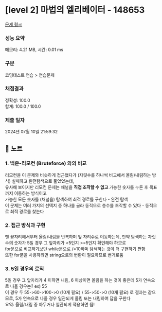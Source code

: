 # [level 2] 마법의 엘리베이터 - 148653 

[문제 링크](https://school.programmers.co.kr/learn/courses/30/lessons/148653) 

### 성능 요약

메모리: 4.21 MB, 시간: 0.01 ms

### 구분

코딩테스트 연습 > 연습문제

### 채점결과

정확성: 100.0<br/>합계: 100.0 / 100.0

### 제출 일자

2024년 07월 10일 21:59:32

## 🥥 노트
### 1. 백준-리모컨 (Bruteforce) 와의 비교
리모컨을 이 문제와 비슷하게 접근했다가 (자릿수를 하나씩 비교해서 올림/내림하는 방식) 실패하고 완전탐색으로 풀었었는데,<br/>
유사해 보이지만 리모컨 문제는 채널을 <b>직접 조작할 수 없고</b> 가능한 숫자를 누른 후 목표까지 이동하는 방식이고<br/>
가능한 모든 숫자를 (채널을) 탐색하여 최적 경로를 구한다 - 완전 탐색<br/>
이 문제는 여러 가지의 선택지 중 하나를 골라 동적으로 층수를 조작할 수 있다 - 동적으로 최적 경로를 찾는다<br/>
### 2. 접근 방식과 구현
맨 끝자리에서부터 올림/내림을 반복하며 앞 자리수로 이동하는데, 만약 탐색하는 자릿수의 숫자가 5일 경우 그 앞자리가 <5인지 >=5인지 확인해야 하므로<br/>
for문으로 비교하기보단 while문으로 /=10하며 탐색하는 것이 더 구현하기 편함<br/>
또한 for문을 사용하려면 string으로의 변환이 필요하므로 번거로움<br/>
### 3. 5일 경우의 로직
5일 경우 그 앞자리가 4 이하면 내림, 6 이상이면 올림을 하는 것이 좋은데 5가 연속으로 나올 경우는? ex) 55<br/>
이 경우 두 55->60->100->0 (10개 필요) / 55->50->0 (10개 필요) 로 결과는 같으므로, 5가 연속으로 나올 경우 일관되게 올림 또는 내림하여 답을 구한다<br/>
요약: 올림/내림 중 아무거나 일관되게 적용하면 됨!
